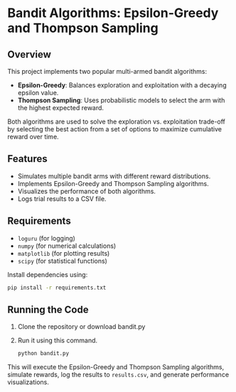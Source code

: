 # Bandit Algorithms: Epsilon-Greedy and Thompson Sampling

## Overview

This project implements two popular multi-armed bandit algorithms:

- **Epsilon-Greedy**: Balances exploration and exploitation with a decaying epsilon value.
- **Thompson Sampling**: Uses probabilistic models to select the arm with the highest expected reward.

Both algorithms are used to solve the exploration vs. exploitation trade-off by selecting the best action from a set of options to maximize cumulative reward over time.

## Features

- Simulates multiple bandit arms with different reward distributions.
- Implements Epsilon-Greedy and Thompson Sampling algorithms.
- Visualizes the performance of both algorithms.
- Logs trial results to a CSV file.

## Requirements

- `loguru` (for logging)
- `numpy` (for numerical calculations)
- `matplotlib` (for plotting results)
- `scipy` (for statistical functions)

Install dependencies using:

```bash
pip install -r requirements.txt
```

## Running the Code

1. Clone the repository or download bandit.py

2. Run it using this command.


    ```bash
    python bandit.py
    ```

This will execute the Epsilon-Greedy and Thompson Sampling algorithms, simulate rewards, log the results to `results.csv`, and generate performance visualizations.

